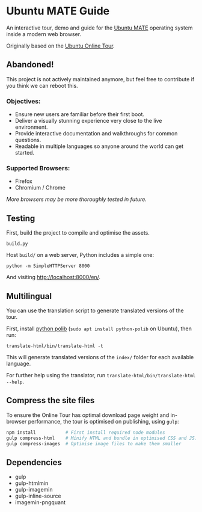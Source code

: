# Ubuntu MATE Guide

An interactive tour, demo and guide for the
[Ubuntu MATE](http://ubuntu-mate.org)
operating system inside a modern web browser.

Originally based on the [Ubuntu Online Tour](https://launchpad.net/ubuntu-online-tour).

## Abandoned!
This project is not actively maintained anymore, but feel free to contribute if you think we can reboot this.

### Objectives:

* Ensure new users are familiar before their first boot.
* Deliver a visually stunning experience very close to the live environment.
* Provide interactive documentation and walkthroughs for common questions.
* Readable in multiple languages so anyone around the world can get started.


### Supported Browsers:

* Firefox
* Chromium / Chrome


*More browsers may be more thoroughly tested in future.*


## Testing

First, build the project to compile and optimise the assets.

    build.py

Host `build/` on a web server, Python includes a simple one:

    python -m SimpleHTTPServer 8000

And visiting <http://localhost:8000/en/>.


## Multilingual

You can use the translation script to generate translated versions of the tour.

First, install [python polib](https://pypi.python.org/pypi/polib)
(`sudo apt install python-polib` on Ubuntu), then run:

    translate-html/bin/translate-html -t


This will generate translated versions of the `index/` folder for each available language.

For further help using the translator, run `translate-html/bin/translate-html --help`.


## Compress the site files

To ensure the Online Tour has optimal download page weight
and in-browser performance, the tour is optimised on publishing, using `gulp`:

``` bash
npm install           # First install required node modules
gulp compress-html    # Minify HTML and bundle in optimised CSS and JS. NB: compresses HTML in-place
gulp compress-images  # Optimise image files to make them smaller
```


## Dependencies

 * gulp
 * gulp-htmlmin
 * gulp-imagemin
 * gulp-inline-source
 * imagemin-pngquant


